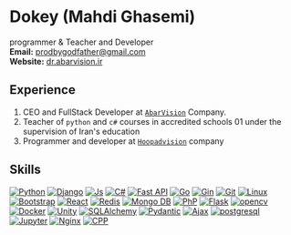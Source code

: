 # Dokey (Mahdi Ghasemi)

<p>
programmer & Teacher and Developer<br>
<b>Email:</b> <a href="mailto:prodbygodfather@gmail.com">prodbygodfather@gmail.com</a><br>
<b>Website:</b> <a target="_blank" href="https://dr.abarvision.ir">dr.abarvision.ir</a>
</p>


  ## Experience
1. CEO and FullStack Developer at <a href='https://github.com/abarvision/'>`AbarVision`</a> Company.
2. Teacher of `python` and `c#` courses in accredited schools 01 under the supervision of Iran's education
3. Programmer and developer at <a href='https://github.com//hoopadvision/'>`Hoopadvision`</a> company

  ## Skills
  
[![Python](https://img.shields.io/badge/python-%2320232a.svg?style=for-the-badge&logo=python)](https://github.com//prodbygodfather)
[![Django](https://img.shields.io/badge/django-%2320232a.svg?style=for-the-badge&logo=django)](https://github.com//prodbygodfather)
[![Js](https://img.shields.io/badge/java%20script-%2320232a.svg?style=for-the-badge&logo=javascript)](https://github.com//prodbygodfather)
[![C#](https://img.shields.io/badge/C%20Sharp-%2320232a.svg?style=for-the-badge&logo=c)](https://github.com//prodbygodfather)
[![Fast API](https://img.shields.io/badge/fastapi-%2320232a.svg?style=for-the-badge&logo=fastapi)](https://github.com//prodbygodfather)
[![Go](https://img.shields.io/badge/Go%20Lang-%2320232a.svg?style=for-the-badge&logo=go)](https://github.com//prodbygodfather)
[![Gin](https://img.shields.io/badge/gin-%2320232a.svg?style=for-the-badge&logo=gin)](https://github.com//prodbygodfather)
[![Git](https://img.shields.io/badge/git-%2320232a.svg?style=for-the-badge&logo=git)](https://github.com//prodbygodfather)
[![Linux](https://img.shields.io/badge/linux-%2320232a.svg?style=for-the-badge&logo=linux)](https://github.com//prodbygodfather)
[![Bootstrap](https://img.shields.io/badge/bootstrap-%2320232a.svg?style=for-the-badge&logo=bootstrap)](https://github.com//prodbygodfather)
[![React](https://img.shields.io/badge/react-%2320232a.svg?style=for-the-badge&logo=react)](https://github.com//prodbygodfather)
[![Redis](https://img.shields.io/badge/redis-%2320232a.svg?style=for-the-badge&logo=redis)](https://github.com//prodbygodfather)
[![Mongo DB](https://img.shields.io/badge/mongodb-%2320232a.svg?style=for-the-badge&logo=mongodb)](https://github.com//prodbygodfather)
[![PhP](https://img.shields.io/badge/php-%2320232a.svg?style=for-the-badge&logo=php)](https://github.com//prodbygodfather)
[![Flask](https://img.shields.io/badge/flask-%2320232a.svg?style=for-the-badge&logo=flask)](https://github.com//prodbygodfather)
[![opencv](https://img.shields.io/badge/opencv-%2320232a.svg?style=for-the-badge&logo=opencv)](https://github.com//prodbygodfather)
[![Docker](https://img.shields.io/badge/docker-%2320232a.svg?style=for-the-badge&logo=docker)](https://github.com//prodbygodfather)
[![Unity](https://img.shields.io/badge/unity-%2320232a.svg?style=for-the-badge&logo=unity)](https://github.com//prodbygodfather)
[![SQLAlchemy](https://img.shields.io/badge/SQLAlchemy-%2320232a.svg?style=for-the-badge&logo=sqlalchemy)](https://github.com/prodbygodfather)
[![Pydantic](https://img.shields.io/badge/pydantic-%2320232a.svg?style=for-the-badge&logo=pydantic)](https://github.com/prodbygodfather)
[![Ajax](https://img.shields.io/badge/jquery-%2320232a.svg?style=for-the-badge&logo=jquery)](https://github.com/prodbygodfather)
[![postgresql](https://img.shields.io/badge/postgresql-%2320232a.svg?style=for-the-badge&logo=postgresql)](https://github.com/prodbygodfather)
[![Jupyter](https://img.shields.io/badge/Notebook-%2320232a.svg?style=for-the-badge&logo=jupyter)](https://github.com/prodbygodfather)
[![Nginx](https://img.shields.io/badge/nginx-%2320232a.svg?style=for-the-badge&logo=nginx)](https://github.com/prodbygodfather)
[![CPP](https://img.shields.io/badge/c++-%2320232a.svg?style=for-the-badge&logo=cplusplus)](https://github.com/prodbygodfather)
